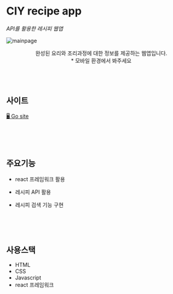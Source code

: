 # CIY recipe app

_API를 활용한 레시피 웹앱_

![mainpage](#)

<p align="center">
완성된 요리와 조리과정에 대한 정보를 제공하는 웹앱입니다.<br>
* 모바일 환경에서 봐주세요<br>
<br>
<br>
<br>

## 사이트

[🖥 Go site](https://haegnim.github.io/react_recipe_app/)<br>

<br>
<br>
<br>

## 주요기능

-   react 프레임워크 활용
-   레시피 API 활용
-   레시피 검색 기능 구현

    <br>
    <br>
    <br>

## 사용스택

-   HTML
-   CSS
-   Javascript
-   react 프레임워크
    <br>
    <br>
    <br>

